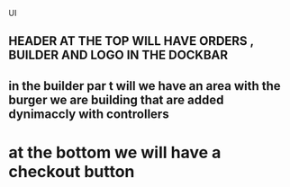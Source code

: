 UI

## HEADER AT THE TOP WILL HAVE ORDERS , BUILDER AND LOGO IN THE DOCKBAR

## in the builder par t will we have an area with the burger we are building that are added dynimaccly with controllers

# at the bottom we will have a checkout button 